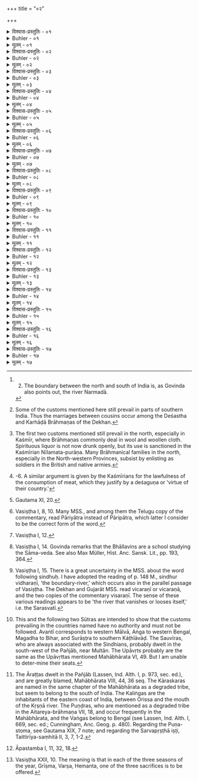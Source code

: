 +++
title = "०२"

+++

<details><summary>विश्वास-प्रस्तुतिः - ०१</summary>

०१  पञ्चधा विप्रतिपत्तिर् दक्षिणतस् तथोत्तरतः ॥
</details>

<details><summary>Buhler - ०१</summary>

1. There is a dispute regarding five (practices) both in the south and in the north. [^1] 


[^1]:  2. The boundary between the north and south of India is, as Govinda also points out, the river Narmadā.
</details>

<details><summary>मूलम् - ०१</summary>

०१  पञ्चधा विप्रतिपत्तिर् दक्षिणतस् तथोत्तरतः ॥
</details>

<details><summary>विश्वास-प्रस्तुतिः - ०२</summary>

०२  यानि दक्षिणतस् तानि व्याख्यास्यामः ॥
</details>

<details><summary>Buhler - ०२</summary>

2. We will explain those (peculiar) to the south.
</details>

<details><summary>मूलम् - ०२</summary>

०२  यानि दक्षिणतस् तानि व्याख्यास्यामः ॥
</details>

<details><summary>विश्वास-प्रस्तुतिः - ०३</summary>

०३  यथैतद् अनुपेतेन सह भोजनं स्त्रिया सह भोजनंपर्युषितभोजनं मातुलपितृस्वसृदुहितृगमनम् इति ॥
</details>

<details><summary>Buhler - ०३</summary>

3. They are, to eat in the company of an uninitiated person, to eat in the company of one's wife, to eat stale food, to marry the daughter of a maternal uncle or of a paternal aunt. [^2] 


[^2]:  Some of the customs mentioned here still prevail in parts of southern India. Thus the marriages between cousins occur among the Deśastha and Karhāḍā Brāhmaṇas of the Dekhan.
</details>

<details><summary>मूलम् - ०३</summary>

०३  यथैतद् अनुपेतेन सह भोजनं स्त्रिया सह भोजनंपर्युषितभोजनं मातुलपितृस्वसृदुहितृगमनम् इति ॥
</details>

<details><summary>विश्वास-प्रस्तुतिः - ०४</summary>

०४  अथोत्तरत ऊर्णाविक्रयः सीधुपानम् उभयतोदद्भिर्व्यवहार आयुधीयकं समुद्रसंयानम् इति ॥
</details>

<details><summary>Buhler - ०४</summary>

4. Now (the customs peculiar) to the north are, to deal in wool, to drink rum, to sell animals that have teeth in the upper and in the lower jaws, to follow the trade of arms, to go to sea. [^3] 


[^3]:  The first two customs mentioned still prevail in the north, especially in Kaśmīr, where Brāhmaṇas commonly deal in wool and woollen cloth. Spirituous liquor is not now drunk openly, but its use is sanctioned in the Kaśmīrian Nīlamata-purāṇa. Many Brāhmanical families in the north, especially in the North-western Provinces, subsist by enlisting as soldiers in the British and native armies.
</details>

<details><summary>मूलम् - ०४</summary>

०४  अथोत्तरत ऊर्णाविक्रयः सीधुपानम् उभयतोदद्भिर्व्यवहार आयुधीयकं समुद्रसंयानम् इति ॥
</details>

<details><summary>विश्वास-प्रस्तुतिः - ०५</summary>

०५  इतरद् इतरस्मिन् कुर्वन् दुष्यतीतरद् इतरस्मिन् ॥
</details>

<details><summary>Buhler - ०५</summary>

5. He who follows (these practices) in any other country than where they prevail, commits sin. [^4] 


[^4]:  -6. A similar argument is given by the Kaśmīrians for the lawfulness of the consumption of meat, which they justify by a deśaguṇa or 'virtue of their country.'
</details>

<details><summary>मूलम् - ०५</summary>

०५  इतरद् इतरस्मिन् कुर्वन् दुष्यतीतरद् इतरस्मिन् ॥
</details>

<details><summary>विश्वास-प्रस्तुतिः - ०६</summary>

०६  तत्र तत्र देशप्रामाण्यम् एव स्यात् ॥
</details>

<details><summary>Buhler - ०६</summary>

6. For each (of these customs) the (rule of the) country should be (considered) the authority.
</details>

<details><summary>मूलम् - ०६</summary>

०६  तत्र तत्र देशप्रामाण्यम् एव स्यात् ॥
</details>

<details><summary>विश्वास-प्रस्तुतिः - ०७</summary>

०७  मिथ्यैतद् इति गौतमः ॥
</details>

<details><summary>Buhler - ०७</summary>

7. Gautama declares that that is false. [^5] 


[^5]:  Gautama XI, 20.
</details>

<details><summary>मूलम् - ०७</summary>

०७  मिथ्यैतद् इति गौतमः ॥
</details>

<details><summary>विश्वास-प्रस्तुतिः - ०८</summary>

०८  उभयं चैव । नाद्रियेत शिष्टस्मृतिविरोधदर्शनात् ॥
</details>

<details><summary>Buhler - ०८</summary>

8. And one should not take heed of either (set of practices) because they are opposed to the tradition of the Śiṣṭas.
</details>

<details><summary>मूलम् - ०८</summary>

०८  उभयं चैव । नाद्रियेत शिष्टस्मृतिविरोधदर्शनात् ॥
</details>

<details><summary>विश्वास-प्रस्तुतिः - ०९</summary>

०९  प्राग् आदर्शात् प्रत्यक् कनखलाद् दक्षिणेनहिमवन्तम् उदक् पारियात्रम् एतद् आर्यावर्तम् । तस्मिन् य आचारः सप्रमाणम् ॥ [k: कालकवनाद्]
</details>

<details><summary>Buhler - ०९</summary>

9. The country of the Āryas (Āryāvarta) lies to the east of the region where (the river Sarasvatī) disappears, to the west of the Black-forest (Kālakavana), to the north of the Pāripātra (mountains), to the south of the Himālaya. The rule of conduct which (prevails) there, is authoritative. [^6] 


[^6]:  Vasiṣṭha I, 8, 10. Many MSS., and among them the Telugu copy of the commentary, read Pāriyātra instead of Pāripātra, which latter I consider to be the correct form of the word.
</details>

<details><summary>मूलम् - ०९</summary>

०९  प्राग् आदर्शात् प्रत्यक् कनखलाद् दक्षिणेनहिमवन्तम् उदक् पारियात्रम् एतद् आर्यावर्तम् । तस्मिन् य आचारः सप्रमाणम् ॥ [k: कालकवनाद्]
</details>

<details><summary>विश्वास-प्रस्तुतिः - १०</summary>

१०  गङ्गायमुनयोर् अन्तरम् इत्य् एके ॥
</details>

<details><summary>Buhler - १०</summary>

10. Some (declare) the country between the (rivers) Yamunā and Ganges (to be the Āryāvarta). [^7] 


[^7]:  Vasiṣṭha I, 12.
</details>

<details><summary>मूलम् - १०</summary>

१०  गङ्गायमुनयोर् अन्तरम् इत्य् एके ॥
</details>

<details><summary>विश्वास-प्रस्तुतिः - ११</summary>

११  अथाप्य् अत्र भाल्लविनो गाथाम् उदाहरन्ति ॥
</details>

<details><summary>Buhler - ११</summary>

11. Now the Bhāllavins quote also the (following) verse: [^8] 


[^8]:  Vasiṣṭha I, 14. Govinda remarks that the Bhāllavins are a school studying the Sāma-veda. See also Max Müller, Hist. Anc. Sansk. Lit., pp. 193, 364.
</details>

<details><summary>मूलम् - ११</summary>

११  अथाप्य् अत्र भाल्लविनो गाथाम् उदाहरन्ति ॥
</details>

<details><summary>विश्वास-प्रस्तुतिः - १२</summary>

१२  पश्चात् सिन्धुर् विधरणी सूर्यस्योदयनं पुरः ।  
यावत् कृष्णा विधावन्ति तावद् धि ब्रह्मवर्चसम् ॥ इति ॥
</details>

<details><summary>Buhler - १२</summary>

12. 'In the west the boundary-river, in the east the region where the sun rises,--as far as the black antelopes wander (between these two limits), so far spiritual pre-eminence (is found).' [^9] 


[^9]:  Vasiṣṭha I, 15. There is a great uncertainty in the MSS. about the word following sindhuḥ. I have adopted the reading of p. 148 M., sindhur vidharaṇī, 'the boundary-river,' which occurs also in the parallel passage of Vasiṣṭha. The Dekhan and Gujarāt MSS. read vicaraṇī or vicaraṇā, and the two copies of the commentary visaraṇī. The sense of these various readings appears to be 'the river that vanishes or looses itself,' i.e. the Sarasvatī.
</details>

<details><summary>मूलम् - १२</summary>

१२  पश्चात् सिन्धुर् विधरणी सूर्यस्योदयनं पुरः ।  
यावत् कृष्णा विधावन्ति तावद् धि ब्रह्मवर्चसम् ॥ इति ॥
</details>

<details><summary>विश्वास-प्रस्तुतिः - १३</summary>

१३  अवन्तयो ऽङ्गमगधाः सुराष्ट्रा दक्षिणापथाः ।  
उपावृद्सिन्धुसौवीरा एते संकीर्णयोनयः ॥
</details>

<details><summary>Buhler - १३</summary>

13. The inhabitants of Avantī, of Aṅga, of Magadha, of Surāṣṭra, of the Dekhan, of Upāvṛt, of Sindh, and the Sauvīrās are of mixed origin. [^10] 


[^10]:  This and the following two Sūtras are intended to show that the customs prevailing in the countries named have no authority and must not be followed. Avantī corresponds to western Mālvā, Aṅga to western Bengal, Magadha to Bihar, and Surāṣṭra to southern Káṭhīāvāḍ. The Sauvīras, who are always associated with the Sindhians, probably dwelt in the south-west of the Pañjāb, near Multān. The Upāvṛts probably are the same as the Upāvṛttas mentioned Mahābhārata VI, 49. But I am unable to deter-mine their seats.
</details>

<details><summary>मूलम् - १३</summary>

१३  अवन्तयो ऽङ्गमगधाः सुराष्ट्रा दक्षिणापथाः ।  
उपावृद्सिन्धुसौवीरा एते संकीर्णयोनयः ॥
</details>

<details><summary>विश्वास-प्रस्तुतिः - १४</summary>

१४  आरट्टान् कारस्करान् पुण्ड्रान् सौवीरान् वङ्गान् कलिङ्गान्प्रानूनान् इति च गत्वा पुनस्तोमेन यजेत सर्वपृष्ठया वा ॥
</details>

<details><summary>Buhler - १४</summary>

14. He who has visited the (countries of the) Āraṭṭas, Kāraskaras, Puṇḍras, Sauvīras, Vaṅgas, Kaliṅgas, (or) Prānūnas shall offer a Punastoma or a Sarvapṛṣṭhā (iṣṭi). [^11] 


[^11]:  The Āraṭṭas dwelt in the Pañjāb (Lassen, Ind. Alth. I, p. 973, sec. ed.), and are greatly blamed, Mahābhārata VIII, 44, 36 seq. The Kāraskaras are named in the same chapter of the Mahābhārata as a degraded tribe, but seem to belong to the south of India. The Kaliṅgas are the inhabitants of the eastern coast of India, between Orissa and the mouth of the Kṛṣṇā river. The Puṇḍras, who are mentioned as a degraded tribe in the Aitareya-brāhmaṇa VII, 18, and occur frequently in the Mahābhārata, and the Vaṅgas belong to Bengal (see Lassen, Ind. Alth. I, 669, sec. ed.; Cunningham, Anc. Geog. p. 480). Regarding the Puṇa-stoma, see Gautama XIX, 7 note; and regarding the Sarvapṛṣṭhā iṣṭi, Taittirīya-saṃhitā II, 3, 7, 1-2.
</details>

<details><summary>मूलम् - १४</summary>

१४  आरट्टान् कारस्करान् पुण्ड्रान् सौवीरान् वङ्गान् कलिङ्गान्प्रानूनान् इति च गत्वा पुनस्तोमेन यजेत सर्वपृष्ठया वा ॥
</details>

<details><summary>विश्वास-प्रस्तुतिः - १५</summary>

१५  अथाप्य् उदाहरन्ति ।  
पद्भ्यां स कुरुते पापं यः कलिङ्गान् प्रपद्यते ।  
ऋषयो निष्कृतिं तस्य प्राहुर् वैश्वानरं हविः ॥
</details>

<details><summary>Buhler - १५</summary>

15. Now they quote also (the following verses): 'He commits sin through his feet, who travels to the (country of the) Kaliṅgas. The sages declare the Vaiśvānarī iṣṭi to be a purification for him.' [^12] 


[^12]:  Āpastamba I, 11, 32, 18.
</details>

<details><summary>मूलम् - १५</summary>

१५  अथाप्य् उदाहरन्ति ।  
पद्भ्यां स कुरुते पापं यः कलिङ्गान् प्रपद्यते ।  
ऋषयो निष्कृतिं तस्य प्राहुर् वैश्वानरं हविः ॥
</details>

<details><summary>विश्वास-प्रस्तुतिः - १६</summary>

१६  बहूनाम् अपि दोषाणां कृतानां दोषनिर्णये ।  
पवित्रेष्टिं प्रशंसन्ति सा हि पावनमुत्तमम् ॥ इति ॥ [न्।ब्।: गेन्देर् दिसग्रेएमेन्त्]
</details>

<details><summary>Buhler - १६</summary>

16. 'Even if many offences have been committed, they recommend for the removal of the sin the Pavitreṣṭi. For that (sacrifice) is a most excellent means of purification.'
</details>

<details><summary>मूलम् - १६</summary>

१६  बहूनाम् अपि दोषाणां कृतानां दोषनिर्णये ।  
पवित्रेष्टिं प्रशंसन्ति सा हि पावनमुत्तमम् ॥ इति ॥ [न्।ब्।: गेन्देर् दिसग्रेएमेन्त्]
</details>

<details><summary>विश्वास-प्रस्तुतिः - १७</summary>

१७  अथाप्य् उदाहरन्ति ।  
वैश्वानरीं व्रातपतीं पवित्रेष्टिं तथैव च ।  
ऋतव् ऋतौ प्रयुञ्जानः पापेभ्यो विप्रमुच्यते ॥ पापेभ्योविप्रमुच्यत इति ॥
</details>

<details><summary>Buhler - १७</summary>

17. Now they quote also (the following verse): 'He who performs (by turns) in each season the Vaiśvānarī (iṣṭi), the Vrātapatī (iṣṭi), and the Pavitreṣṭi is freed from (all) sins.' [^13] 


[^13]:  Vasiṣṭha XXII, 10. The meaning is that in each of the three seasons of the year, Grīṣma, Varṣa, Hemanta, one of the three sacrifices is to be offered.
</details>

<details><summary>मूलम् - १७</summary>

१७  अथाप्य् उदाहरन्ति ।  
वैश्वानरीं व्रातपतीं पवित्रेष्टिं तथैव च ।  
ऋतव् ऋतौ प्रयुञ्जानः पापेभ्यो विप्रमुच्यते ॥ पापेभ्योविप्रमुच्यत इति ॥
</details>
